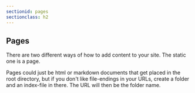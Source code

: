 ```yaml
---
sectionid: pages
sectionclass: h2
---
```

## Pages

There are two different ways of how to add content to your site. The static one is a page.

Pages could just be html or markdown documents that get placed in the root directory, but if you don't like file-endings in your URLs, create a folder and an index-file in there. The URL will then be the folder name.